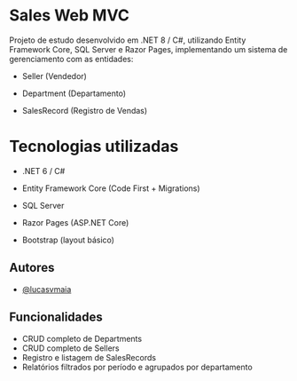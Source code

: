 # Sales Web MVC

Projeto de estudo desenvolvido em .NET 8 / C#, utilizando Entity Framework Core, SQL Server e Razor Pages, implementando um sistema de gerenciamento com as entidades:

* Seller (Vendedor)

* Department (Departamento)

* SalesRecord (Registro de Vendas)

# Tecnologias utilizadas

* .NET 6 / C#

* Entity Framework Core (Code First + Migrations)

* SQL Server

* Razor Pages (ASP.NET Core)

* Bootstrap (layout básico)

## Autores

- [@lucasvmaia](https://www.github.com/lucasvmaia)

## Funcionalidades

- CRUD completo de Departments
- CRUD completo de Sellers
- Registro e listagem de SalesRecords
- Relatórios filtrados por período e agrupados por departamento
